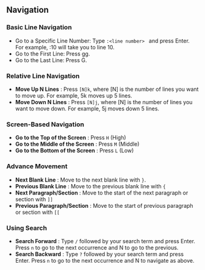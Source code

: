 

## Navigation 

### Basic Line Navigation
 - Go to a Specific Line Number: Type `:<line number> ` and press Enter. For example, :10 will take you to line 10.
 - Go to the First Line: Press gg.
 - Go to the Last Line: Press G.
### Relative Line Navigation
 - **Move Up N Lines** : Press  `[N]k`, where [N] is the number of lines you want to move up. For example, 5k moves up 5 lines.
 - **Move Down N Lines** : Press `[N]j`, where [N] is the number of lines you want to move down. For example, 5j moves down 5 lines.

### Screen-Based Navigation 
 - **Go to the Top of the Screen** : Press `H` (High)
 - **Go to the Middle of the Screen** : Press `M` (Middle)
 - **Go to the Bottom of the Screen** : Press `L` (Low)
### Advance Movement 
 - **Next Blank Line** : Move to the next blank line with `}`.
 - **Previous Blank Line** : Move to the previous blank line with `{` 
 - **Next Paragraph/Section** : Move to the start of the next paragraph or section with `]]` 
 - **Previous Paragraph/Section** : Move to the start of previous paragraph or section with `[[`   
### Using Search
 - **Search Forward** : Type `/` followed by your search term and press Enter. Press `n` to go to the next occurrence and N to go to the previous.
 - **Search Backward** : Type `?` followed by your search term and press Enter.  Press `n` to go to the next occurrence and N to navigate as above.
